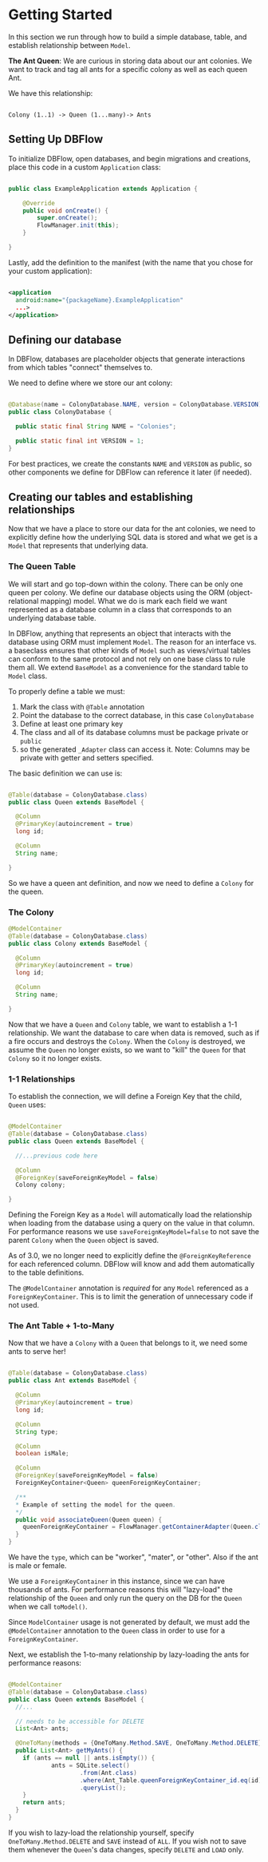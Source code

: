 # Getting Started
In this section we run through how to build a simple database, table, and establish relationship between `Model`.

**The Ant Queen**: We are curious in storing data about our ant colonies. We want to track and tag all ants for a specific colony as well as each queen Ant.

We have this relationship:

```

Colony (1..1) -> Queen (1...many)-> Ants
```

## Setting Up DBFlow
To initialize DBFlow, open databases, and begin migrations and creations, place this code in a custom `Application` class:

```java

public class ExampleApplication extends Application {

    @Override
    public void onCreate() {
        super.onCreate();
        FlowManager.init(this);
    }

}
```

Lastly, add the definition to the manifest (with the name that you chose for your custom application):

```xml

<application
  android:name="{packageName}.ExampleApplication"
  ...>
</application>
```

## Defining our database
In DBFlow, databases are placeholder objects that generate interactions from which tables "connect" themselves to.

We need to define where we store our ant colony:

```java

@Database(name = ColonyDatabase.NAME, version = ColonyDatabase.VERSION)
public class ColonyDatabase {

  public static final String NAME = "Colonies";

  public static final int VERSION = 1;
}
```

For best practices, we create the constants `NAME` and `VERSION` as public, so other components we define for DBFlow can reference it later (if needed).

## Creating our tables and establishing relationships
Now that we have a place to store our data for the ant colonies, we need to explicitly define how the underlying SQL data is stored and what we get is a `Model` that represents that underlying data.

### The Queen Table
We will start and go top-down within the colony. There can be only one queen per colony. We define our database objects using the ORM (object-relational mapping) model. What we do is mark each field we want represented as a database column in a class that corresponds to an underlying database table.

In DBFlow, anything that represents an object that interacts with the database using ORM must implement `Model`. The reason for an interface vs. a baseclass ensures that other kinds of `Model` such as views/virtual tables can conform to the same protocol and not rely on one base class to rule them all. We extend `BaseModel` as a convenience for the standard table to `Model` class.

To properly define a table we must:
1. Mark the class with `@Table` annotation
2. Point the database to the correct database, in this case `ColonyDatabase`
3. Define at least one primary key
4. The class and all of its database columns must be package private or `public`
5. so the generated `_Adapter` class can access it. Note: Columns may be private with getter and setters specified.

The basic definition we can use is:

```java

@Table(database = ColonyDatabase.class)
public class Queen extends BaseModel {

  @Column
  @PrimaryKey(autoincrement = true)
  long id;

  @Column
  String name;

}
```

So we have a queen ant definition, and now we need to define a `Colony` for the queen.

### The Colony

```java
@ModelContainer
@Table(database = ColonyDatabase.class)
public class Colony extends BaseModel {

  @Column
  @PrimaryKey(autoincrement = true)
  long id;

  @Column
  String name;

}
```

Now that we have a `Queen` and `Colony` table, we want to establish a 1-1 relationship. We want the database to care when data is removed, such as if a fire occurs and destroys the `Colony`. When the `Colony` is destroyed, we assume the `Queen` no longer exists, so we want to "kill" the `Queen` for that `Colony` so it no longer exists.

### 1-1 Relationships
To establish the connection, we will define a Foreign Key that the child, `Queen` uses:

```java

@ModelContainer
@Table(database = ColonyDatabase.class)
public class Queen extends BaseModel {

  //...previous code here

  @Column
  @ForeignKey(saveForeignKeyModel = false)
  Colony colony;

}
```

Defining the Foreign Key as a `Model` will automatically load the relationship when loading from the database using a query on the value in that column. For performance reasons we use `saveForeignKeyModel=false` to not save the parent `Colony` when the `Queen` object is saved.

As of 3.0, we no longer need to explicitly define the `@ForeignKeyReference` for each referenced column. DBFlow will know and add them automatically to the table definitions.

The `@ModelContainer` annotation is _required_ for any `Model` referenced as a `ForeignKeyContainer`. This is to limit the generation of unnecessary code if not used.

### The Ant Table + 1-to-Many
Now that we have a `Colony` with a `Queen` that belongs to it, we need some ants to serve her!

```java

@Table(database = ColonyDatabase.class)
public class Ant extends BaseModel {

  @Column
  @PrimaryKey(autoincrement = true)
  long id;

  @Column
  String type;

  @Column
  boolean isMale;

  @Column
  @ForeignKey(saveForeignKeyModel = false)
  ForeignKeyContainer<Queen> queenForeignKeyContainer;

  /**
  * Example of setting the model for the queen.
  */
  public void associateQueen(Queen queen) {
    queenForeignKeyContainer = FlowManager.getContainerAdapter(Queen.class).toForeignKeyContainer(queen);
  }
}
```

We have the `type`, which can be "worker", "mater", or "other". Also if the ant is male or female.

We use a `ForeignKeyContainer` in this instance, since we can have thousands of ants. For performance reasons this will "lazy-load" the relationship of the `Queen` and only run the query on the DB for the `Queen` when we call `toModel()`.

Since `ModelContainer` usage is not generated by default, we must add the `@ModelContainer` annotation to the `Queen` class in order to use for a `ForeignKeyContainer`.

 Next, we establish the 1-to-many relationship by lazy-loading the ants for performance reasons:

```java

@ModelContainer
@Table(database = ColonyDatabase.class)
public class Queen extends BaseModel {
  //...

  // needs to be accessible for DELETE
  List<Ant> ants;

  @OneToMany(methods = {OneToMany.Method.SAVE, OneToMany.Method.DELETE}, variableName = "ants")
  public List<Ant> getMyAnts() {
    if (ants == null || ants.isEmpty()) {
            ants = SQLite.select()
                    .from(Ant.class)
                    .where(Ant_Table.queenForeignKeyContainer_id.eq(id))
                    .queryList();
    }
    return ants;
  }
}
```

If you wish to lazy-load the relationship yourself, specify `OneToMany.Method.DELETE` and `SAVE` instead of `ALL`. If you wish not to save them whenever the `Queen`'s data changes, specify `DELETE` and `LOAD` only.

